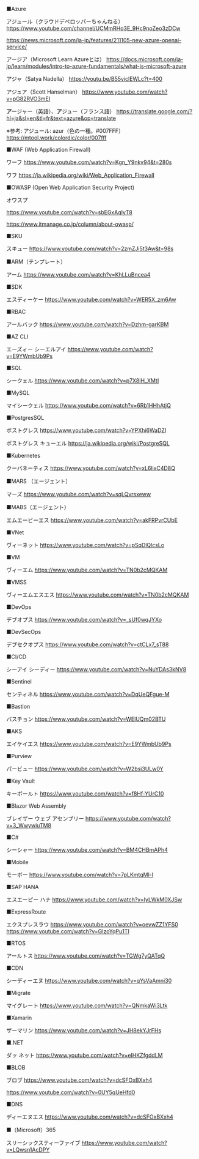 ■Azure

アジュール（クラウドデベロッパーちゃんねる）
https://www.youtube.com/channel/UCMmRHq3E_9Hc9noZeo3zDCw

https://news.microsoft.com/ja-jp/features/211105-new-azure-openai-service/

アージア（Microsoft Learn Azureとは）
https://docs.microsoft.com/ja-jp/learn/modules/intro-to-azure-fundamentals/what-is-microsoft-azure

アジャ（Satya Nadella）
https://youtu.be/B55viclEWLc?t=400

アジュア（Scott Hanselman）
https://www.youtube.com/watch?v=pG82RVO3mEI

**アー**ジャー（英語）、**ア**ジュー（フランス語）
https://translate.google.com/?hl=ja&sl=en&tl=fr&text=azure&op=translate

※参考: アジュール: azur（色の一種。#007FFF）
https://mtool.work/colordic/color/007fff

■WAF (Web Application Firewall)

ワーフ
https://www.youtube.com/watch?v=Kgn_Y9nkv94&t=280s

ワフ
https://ja.wikipedia.org/wiki/Web_Application_Firewall

■OWASP (Open Web Application Security Project)

オワスプ

https://www.youtube.com/watch?v=sbEGxAqIyT8

https://www.itmanage.co.jp/column/about-owasp/

■SKU

スキュー
https://www.youtube.com/watch?v=2zmZJi5t3Aw&t=98s

■ARM（テンプレート）

アーム
https://www.youtube.com/watch?v=KhLLuBncea4

■SDK

エスディーケー
https://www.youtube.com/watch?v=WER5X_zm6Aw

■RBAC 

アールバック
https://www.youtube.com/watch?v=Dzhm-garKBM

■AZ CLI

エーズィー シーエルアイ
https://www.youtube.com/watch?v=E9YWmbUb9Ps

■SQL

シークェル
https://www.youtube.com/watch?v=p7X8lH_XMtI

■MySQL

マイシークェル
https://www.youtube.com/watch?v=6Rb1HHhAtjQ

■PostgresSQL

ポストグレス
https://www.youtube.com/watch?v=YPXhi6WaDZI

ポストグレス キューエル
https://ja.wikipedia.org/wiki/PostgreSQL

■Kubernetes

クーバネーティス
https://www.youtube.com/watch?v=xL6lixC4D8Q

■MARS （エージェント）

マーズ
https://www.youtube.com/watch?v=sqLQvrsxeww

■MABS（エージェント）

エムエービーエス
https://www.youtube.com/watch?v=akFRPvrCUbE


■VNet

ヴィーネット
https://www.youtube.com/watch?v=pSqDlQlcsLo

■VM

ヴィーエム
https://www.youtube.com/watch?v=TN0b2cMQKAM

■VMSS

ヴィーエムエスエス
https://www.youtube.com/watch?v=TN0b2cMQKAM

■DevOps

デブオプス
https://www.youtube.com/watch?v=_sUf0wqJYXo

■DevSecOps

デブセクオプス
https://www.youtube.com/watch?v=ctCLx7_sT88

■CI/CD

シーアイ シーディー
https://www.youtube.com/watch?v=NuYDAs3kNV8

■Sentinel

センティネル
https://www.youtube.com/watch?v=DqUeQFgue-M

■Bastion

バスチョン
https://www.youtube.com/watch?v=WElUQm02BTU

■AKS

エイケイエス
https://www.youtube.com/watch?v=E9YWmbUb9Ps

■Purview

パービュー
https://www.youtube.com/watch?v=W2bsj3ULw0Y

■Key Vault

キーボールト
https://www.youtube.com/watch?v=f8Hf-YUrC10

■Blazor Web Assembly

ブレイザー ウェブ アセンブリー
https://www.youtube.com/watch?v=3_WwywiuTM8

■C#

シーシャー
https://www.youtube.com/watch?v=BM4CHBmAPh4

■Mobile

モーボー
https://www.youtube.com/watch?v=7pLKmtqMl-I

■SAP HANA

エスエーピー ハナ
https://www.youtube.com/watch?v=IyLWkM0XJSw

■ExpressRoute

エクスプレスラウ
https://www.youtube.com/watch?v=oevwZZ1YFS0
https://www.youtube.com/watch?v=GIzoYqPu1TI

■RTOS

アールトス
https://www.youtube.com/watch?v=TGWg7yQATqQ

■CDN

シーディーエヌ
https://www.youtube.com/watch?v=qYsVaAmni30

■Migrate

マイグレート
https://www.youtube.com/watch?v=QNmkaWi3Ltk

■Xamarin

ザーマリン
https://www.youtube.com/watch?v=JH8ekYJrFHs

■.NET

ダッ ネット
https://www.youtube.com/watch?v=eIHKZfgddLM

■BLOB

ブロブ
https://www.youtube.com/watch?v=dcSFOxBXxh4

https://www.youtube.com/watch?v=0UY5qUeHfd0

■DNS

ディーエヌエス
https://www.youtube.com/watch?v=dcSFOxBXxh4

■（Microsoft）365

スリーシックスティーファイブ
https://www.youtube.com/watch?v=LQwsn1AcDPY

